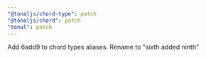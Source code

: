 ```yaml
---
"@tonaljs/chord-type": patch
"@tonaljs/chord": patch
"tonal": patch
---
```


Add 6add9 to chord types aliases. Rename to "sixth added ninth"
